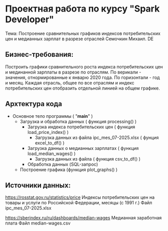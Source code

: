 # Проектная работа по курсу "Spark Developer"

Тема: Построение сравнительных графиков индексов потребительских цен и медианных зарплат в разрезе отраслей
Семочкин Михаил. DE

## Бизнес-требования:
Построить графики сравнительного роста индекса потребительских цен и мединанной зарплаты в разрезе по отраслям.
По верикали - значения, отнормированные к январю 2020 года.
По горизонтали - год и месяц.
Каждая отрасль, общее по все отраслям и индекс потребительских цен отобразить отдельной линией на общем графике.

## Архтектура кода
- Основное тело программы ( "__main__" )
  - Загрузка и обработка данных ( функция processing() )
    - Загрузка индекса потребительских цен ( функция load_price_index() )
      - Загрузка данных из файла ipc_mes_07-2025.xlsx ( фунция excel_to_df() )
    - Загрузка данных о медианных зарплатах ( функция load_median_wages() )
      - Загрузка данных из файла ( функция csv_to_df() )
    - Обработка данных (SQL-запрос)
  - Построение графика (функция plot_graphs() )
 
## Источники данных:

https://rosstat.gov.ru/statistics/price
Индексы потребительских цен на товары и услуги по Российской Федерации, месяцы (с 1991 г.)
Файл ipc_mes_07-2025.xlsx

https://sberindex.ru/ru/dashboards/median-wages
Медианная заработная плата
Файл median-wages.csv
